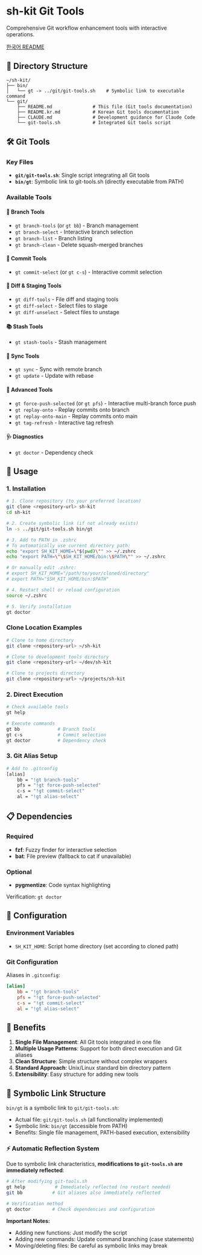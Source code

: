 # sh-kit Git Tools

Comprehensive Git workflow enhancement tools with interactive operations.

[한국어 README](README.kr.md)

## 📁 Directory Structure

```
~/sh-kit/
├── bin/
│   └── gt -> ../git/git-tools.sh    # Symbolic link to executable command
└── git/
    ├── README.md               # This file (Git tools documentation)
    ├── README.kr.md            # Korean Git tools documentation
    ├── CLAUDE.md               # Development guidance for Claude Code
    └── git-tools.sh            # Integrated Git tools script
```

## 🛠️ Git Tools

### Key Files

- **`git/git-tools.sh`**: Single script integrating all Git tools
- **`bin/gt`**: Symbolic link to git-tools.sh (directly executable from PATH)

### Available Tools

#### 📂 Branch Tools

- `gt branch-tools` (or `gt bb`) - Branch management
- `gt branch-select` - Interactive branch selection
- `gt branch-list` - Branch listing
- `gt branch-clean` - Delete squash-merged branches

#### 💾 Commit Tools

- `gt commit-select` (or `gt c-s`) - Interactive commit selection

#### 📝 Diff & Staging Tools

- `gt diff-tools` - File diff and staging tools
- `gt diff-select` - Select files to stage
- `gt diff-unselect` - Select files to unstage

#### 📚 Stash Tools

- `gt stash-tools` - Stash management

#### 🔄 Sync Tools

- `gt sync` - Sync with remote branch
- `gt update` - Update with rebase

#### 🚀 Advanced Tools

- `gt force-push-selected` (or `gt pfs`) - Interactive multi-branch force push
- `gt replay-onto` - Replay commits onto branch
- `gt replay-onto-main` - Replay commits onto main
- `gt tag-refresh` - Interactive tag refresh

#### 🩺 Diagnostics

- `gt doctor` - Dependency check

## 🚀 Usage

### 1. Installation

```bash
# 1. Clone repository (to your preferred location)
git clone <repository-url> sh-kit
cd sh-kit

# 2. Create symbolic link (if not already exists)
ln -s ../git/git-tools.sh bin/gt

# 3. Add to PATH in .zshrc
# To automatically use current directory path:
echo "export SH_KIT_HOME=\"$(pwd)\"" >> ~/.zshrc
echo "export PATH=\"\$SH_KIT_HOME/bin:\$PATH\"" >> ~/.zshrc

# Or manually edit .zshrc:
# export SH_KIT_HOME="/path/to/your/cloned/directory"
# export PATH="$SH_KIT_HOME/bin:$PATH"

# 4. Restart shell or reload configuration
source ~/.zshrc

# 5. Verify installation
gt doctor
```

### Clone Location Examples

```bash
# Clone to home directory
git clone <repository-url> ~/sh-kit

# Clone to development tools directory
git clone <repository-url> ~/dev/sh-kit

# Clone to projects directory
git clone <repository-url> ~/projects/sh-kit
```

### 2. Direct Execution

```bash
# Check available tools
gt help

# Execute commands
gt bb              # Branch tools
gt c-s             # Commit selection
gt doctor          # Dependency check
```

### 3. Git Alias Setup

```bash
# Add to .gitconfig
[alias]
    bb = "!gt branch-tools"
    pfs = "!gt force-push-selected"
    c-s = "!gt commit-select"
    al = "!gt alias-select"
```

## 📋 Dependencies

### Required

- **fzf**: Fuzzy finder for interactive selection
- **bat**: File preview (fallback to cat if unavailable)

### Optional

- **pygmentize**: Code syntax highlighting

Verification: `gt doctor`

## 🔧 Configuration

### Environment Variables

- `SH_KIT_HOME`: Script home directory (set according to cloned path)

### Git Configuration

Aliases in `.gitconfig`:

```ini
[alias]
    bb = "!gt branch-tools"
    pfs = "!gt force-push-selected"
    c-s = "!gt commit-select"
    al = "!gt alias-select"
```

## 🎯 Benefits

1. **Single File Management**: All Git tools integrated in one file
2. **Multiple Usage Patterns**: Support for both direct execution and Git aliases
3. **Clean Structure**: Simple structure without complex wrappers
4. **Standard Approach**: Unix/Linux standard bin directory pattern
5. **Extensibility**: Easy structure for adding new tools

## 🔗 Symbolic Link Structure

`bin/gt` is a symbolic link to `git/git-tools.sh`:

- Actual file: `git/git-tools.sh` (all functionality implemented)
- Symbolic link: `bin/gt` (accessible from PATH)
- Benefits: Single file management, PATH-based execution, extensibility

### ⚡ Automatic Reflection System

Due to symbolic link characteristics, **modifications to `git-tools.sh` are immediately reflected**:

```bash
# After modifying git-tools.sh
gt help           # Immediately reflected (no restart needed)
git bb           # Git aliases also immediately reflected

# Verification method
gt doctor        # Check dependencies and configuration
```

**Important Notes:**

- Adding new functions: Just modify the script
- Adding new commands: Update command branching (case statements)
- Moving/deleting files: Be careful as symbolic links may break
